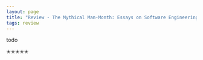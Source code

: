 ```yaml
---
layout: page
title: "Review - The Mythical Man-Month: Essays on Software Engineering"
tags: review
---
```


todo

✭✭✭✭✭
